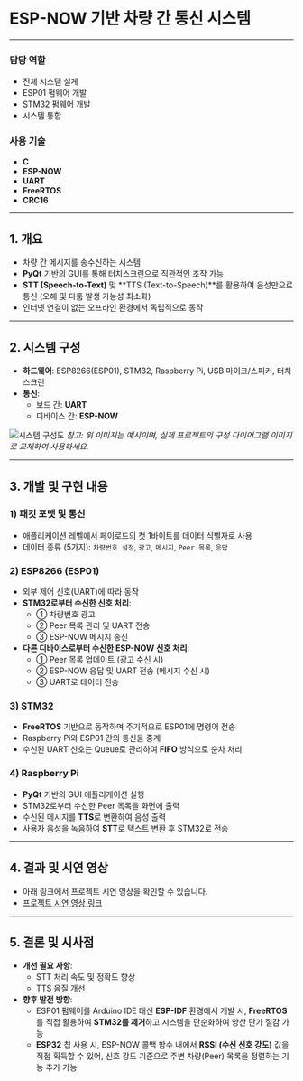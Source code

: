 # ESP-NOW 기반 차량 간 통신 시스템

---

###  담당 역할
- 전체 시스템 설계
- ESP01 펌웨어 개발
- STM32 펌웨어 개발
- 시스템 통합

### 사용 기술
- **C**
- **ESP-NOW**
- **UART**
- **FreeRTOS**
- **CRC16**

---

## 1. 개요
- 차량 간 메시지를 송수신하는 시스템
- **PyQt** 기반의 GUI를 통해 터치스크린으로 직관적인 조작 가능
- **STT (Speech-to-Text)** 및 **TTS (Text-to-Speech)**를 활용하여 음성만으로 통신 (오해 및 다툼 발생 가능성 최소화)
- 인터넷 연결이 없는 오프라인 환경에서 독립적으로 동작

---

## 2. 시스템 구성
- **하드웨어**: ESP8266(ESP01), STM32, Raspberry Pi, USB 마이크/스피커, 터치스크린
- **통신**:
    - 보드 간: **UART**
    - 디바이스 간: **ESP-NOW**

![시스템 구성도](https://via.placeholder.com/600x400.png?text=System+Diagram+Here) 
*참고: 위 이미지는 예시이며, 실제 프로젝트의 구성 다이어그램 이미지로 교체하여 사용하세요.*

---

## 3. 개발 및 구현 내용

### 1) 패킷 포맷 및 통신
- 애플리케이션 레벨에서 페이로드의 첫 1바이트를 데이터 식별자로 사용
- 데이터 종류 (5가지): `차량번호 설정`, `광고`, `메시지`, `Peer 목록`, `응답`

### 2) ESP8266 (ESP01)
- 외부 제어 신호(UART)에 따라 동작
- **STM32로부터 수신한 신호 처리**:
    - ① 차량번호 광고
    - ② Peer 목록 관리 및 UART 전송
    - ③ ESP-NOW 메시지 송신
- **다른 디바이스로부터 수신한 ESP-NOW 신호 처리**:
    - ① Peer 목록 업데이트 (광고 수신 시)
    - ② ESP-NOW 응답 및 UART 전송 (메시지 수신 시)
    - ③ UART로 데이터 전송

### 3) STM32
- **FreeRTOS** 기반으로 동작하며 주기적으로 ESP01에 명령어 전송
- Raspberry Pi와 ESP01 간의 통신을 중계
- 수신된 UART 신호는 Queue로 관리하여 **FIFO** 방식으로 순차 처리

### 4) Raspberry Pi
- **PyQt** 기반의 GUI 애플리케이션 실행
- STM32로부터 수신한 Peer 목록을 화면에 출력
- 수신된 메시지를 **TTS**로 변환하여 음성 출력
- 사용자 음성을 녹음하여 **STT**로 텍스트 변환 후 STM32로 전송

---

## 4. 결과 및 시연 영상
- 아래 링크에서 프로젝트 시연 영상을 확인할 수 있습니다.
- [프로젝트 시연 영상 링크](https://www.youtube.com/watch?v=OlyLxImdYlo)

---

## 5. 결론 및 시사점
- **개선 필요 사항**:
    - STT 처리 속도 및 정확도 향상
    - TTS 음질 개선
- **향후 발전 방향**:
    - ESP01 펌웨어를 Arduino IDE 대신 **ESP-IDF** 환경에서 개발 시, **FreeRTOS**를 직접 활용하여 **STM32를 제거**하고 시스템을 단순화하여 양산 단가 절감 가능
    - **ESP32** 칩 사용 시, ESP-NOW 콜백 함수 내에서 **RSSI (수신 신호 강도)** 값을 직접 획득할 수 있어, 신호 강도 기준으로 주변 차량(Peer) 목록을 정렬하는 기능 추가 가능

